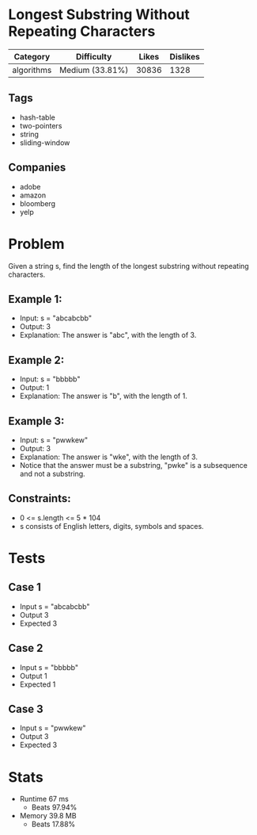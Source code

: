 # Longest Substring Without Repeating Characters
| Category | Difficulty | Likes | Dislikes
| -------- | ---------- | ----- | --------
| algorithms | Medium (33.81%) | 30836 | 1328

## Tags
- hash-table 
- two-pointers 
- string 
- sliding-window

## Companies
- adobe
- amazon
- bloomberg
- yelp

# Problem
Given a string s, find the length of the longest substring without repeating characters.

## Example 1:
- Input: s = "abcabcbb"
- Output: 3
- Explanation: The answer is "abc", with the length of 3.

## Example 2:
- Input: s = "bbbbb"
- Output: 1
- Explanation: The answer is "b", with the length of 1.

## Example 3:
- Input: s = "pwwkew"
- Output: 3
- Explanation: The answer is "wke", with the length of 3.
- Notice that the answer must be a substring, "pwke" is a subsequence and not a substring.
 

## Constraints:
- 0 <= s.length <= 5 * 104
- s consists of English letters, digits, symbols and spaces.

# Tests
## Case 1
- Input s = "abcabcbb"
- Output 3
- Expected 3

## Case 2
- Input s = "bbbbb"
- Output 1
- Expected 1

## Case 3
- Input s = "pwwkew"
- Output 3
- Expected 3

# Stats
- Runtime 67 ms
	- Beats 97.94%
- Memory 39.8 MB
	- Beats 17.88%